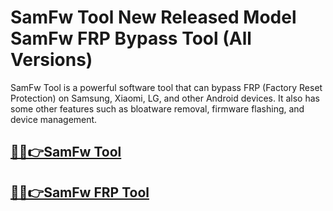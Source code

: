 # SamFw Tool New Released Model SamFw FRP Bypass Tool (All Versions)

SamFw Tool is a powerful software tool that can bypass FRP (Factory Reset Protection) on Samsung, Xiaomi, LG, and other Android devices. It also has some other features such as bloatware removal, firmware flashing, and device management. 


## [🎉🚀👉SamFw Tool](https://alipc.pro/dl) 

## [🎉🚀👉SamFw FRP Tool](https://alipc.pro/dl) 


